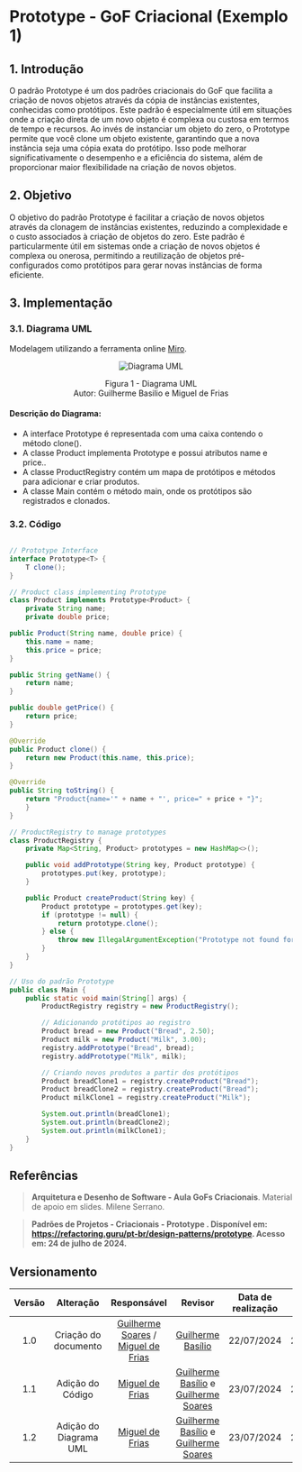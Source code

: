 # Prototype - GoF Criacional (Exemplo 1)

## 1. Introdução

O padrão Prototype é um dos padrões criacionais do GoF que facilita a criação de novos objetos através da cópia de instâncias existentes, conhecidas como protótipos. Este padrão é especialmente útil em situações onde a criação direta de um novo objeto é complexa ou custosa em termos de tempo e recursos. Ao invés de instanciar um objeto do zero, o Prototype permite que você clone um objeto existente, garantindo que a nova instância seja uma cópia exata do protótipo. Isso pode melhorar significativamente o desempenho e a eficiência do sistema, além de proporcionar maior flexibilidade na criação de novos objetos.

## 2. Objetivo

O objetivo do padrão Prototype é facilitar a criação de novos objetos através da clonagem de instâncias existentes, reduzindo a complexidade e o custo associados à criação de objetos do zero. Este padrão é particularmente útil em sistemas onde a criação de novos objetos é complexa ou onerosa, permitindo a reutilização de objetos pré-configurados como protótipos para gerar novas instâncias de forma eficiente.

## 3. Implementação


### 3.1. Diagrama UML
Modelagem utilizando a ferramenta online [Miro](https://miro.com/app/board/).

<div align = "center"><img src="https://raw.githubusercontent.com/UnBArqDsw2024-1/2024.1_G7_My_Market/main/docs/Imagens/Diagramas/DiagramaPrototypeGM.png" alt="Diagrama UML">
<p>Figura 1 - Diagrama UML<br> Autor: Guilherme Basilio e Miguel de Frias</p></div>

#### Descrição do Diagrama:

- A interface Prototype<T> é representada com uma caixa contendo o método clone().
- A classe Product implementa Prototype<Product> e possui atributos name e price..
- A classe ProductRegistry contém um mapa de protótipos e métodos para adicionar e criar produtos.
- A classe Main contém o método main, onde os protótipos são registrados e clonados.



### 3.2. Código

```java

// Prototype Interface
interface Prototype<T> {
    T clone();
}

// Product class implementing Prototype
class Product implements Prototype<Product> {
    private String name;
    private double price;

public Product(String name, double price) {
    this.name = name;
    this.price = price;
}

public String getName() {
    return name;
}

public double getPrice() {
    return price;
}

@Override
public Product clone() {
    return new Product(this.name, this.price);
}

@Override
public String toString() {
    return "Product{name='" + name + "', price=" + price + "}";
    }
}

// ProductRegistry to manage prototypes
class ProductRegistry {
    private Map<String, Product> prototypes = new HashMap<>();

    public void addPrototype(String key, Product prototype) {
        prototypes.put(key, prototype);
    }

    public Product createProduct(String key) {
        Product prototype = prototypes.get(key);
        if (prototype != null) {
            return prototype.clone();
        } else {
            throw new IllegalArgumentException("Prototype not found for key: " + key);
        }
    }
}

// Uso do padrão Prototype
public class Main {
    public static void main(String[] args) {
        ProductRegistry registry = new ProductRegistry();

        // Adicionando protótipos ao registro
        Product bread = new Product("Bread", 2.50);
        Product milk = new Product("Milk", 3.00);
        registry.addPrototype("Bread", bread);
        registry.addPrototype("Milk", milk);

        // Criando novos produtos a partir dos protótipos
        Product breadClone1 = registry.createProduct("Bread");
        Product breadClone2 = registry.createProduct("Bread");
        Product milkClone1 = registry.createProduct("Milk");

        System.out.println(breadClone1);
        System.out.println(breadClone2);
        System.out.println(milkClone1);
    }
}
```

## Referências

> **Arquitetura e Desenho de Software - Aula GoFs Criacionais**. Material de apoio em slides. Milene Serrano.

> **Padrões de Projetos - Criacionais - Prototype . Disponível em: <https://refactoring.guru/pt-br/design-patterns/prototype>. Acesso em: 24 de julho de 2024.**

## Versionamento

| Versão | Alteração |  Responsável  | Revisor | Data de realização | Data de revisão |
| :------: | :---: | :-----: | :----: | :----: | :-----: |
| 1.0 | Criação do documento | [Guilherme Soares](https://github.com/GuilhermeSoaress) / [Miguel de Frias](https://github.com/migueldefrias) | [Guilherme Basílio](https://github.com/GuilhermeBES) | 22/07/2024 | 22/07/2024 |
| 1.1 | Adição do Código | [Miguel de Frias](https://github.com/migueldefrias) | [Guilherme Basílio](https://github.com/GuilhermeBES) e [Guilherme Soares](https://github.com/GuilhermeSoaress)| 23/07/2024 | 24/07/2024 |
| 1.2 | Adição do Diagrama UML | [Miguel de Frias](https://github.com/migueldefrias) | [Guilherme Basílio](https://github.com/GuilhermeBES) e [Guilherme Soares](https://github.com/GuilhermeSoaress)| 23/07/2024 | 24/07/2024 |
